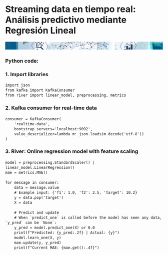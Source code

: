 # Streaming data en tiempo real: Análisis predictivo mediante Regresión Lineal

![Banner](docs/assets/images/banner_delgado3.jpg)

### Python code:

### 1. Import libraries
```
import json
from kafka import KafkaConsumer
from river import linear_model, preprocessing, metrics
```
### 2. Kafka consumer for real-time data
```
consumer = KafkaConsumer(
    'realtime-data',
    bootstrap_servers='localhost:9092',
    value_deserializer=lambda m: json.loads(m.decode('utf-8'))
)
```
### 3. River: Online regression model with feature scaling
```
model = preprocessing.StandardScaler() | linear_model.LinearRegression()
mae = metrics.MAE()

for message in consumer:
    data = message.value
    # Example input: {'f1': 1.0, 'f2': 2.5, 'target': 10.2}
    y = data.pop('target')
    X = data

    # Predict and update
    # When `predict_one` is called before the model has seen any data, `y_pred` can be `None`:
    y_pred = model.predict_one(X) or 0.0 
    print(f"Predicted: {y_pred:.2f} | Actual: {y}")
    model.learn_one(X, y)
    mae.update(y, y_pred)
    print(f"Current MAE: {mae.get():.4f}")
```
